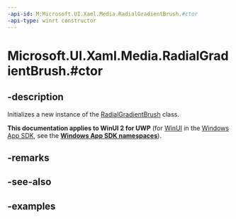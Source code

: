 ```yaml
---
-api-id: M:Microsoft.UI.Xaml.Media.RadialGradientBrush.#ctor
-api-type: winrt constructor
---
```


# Microsoft.UI.Xaml.Media.RadialGradientBrush.#ctor

<!--
public RadialGradientBrush ();
-->

## -description

Initializes a new instance of the [RadialGradientBrush](radialgradientbrush.md) class.

**This documentation applies to WinUI 2 for UWP** (for [WinUI](/windows/apps/winui/winui3/) in the [Windows App SDK](/windows/apps/windows-app-sdk/), see the **[Windows App SDK namespaces](/windows/windows-app-sdk/api/winrt/)**).

## -remarks

## -see-also

## -examples
